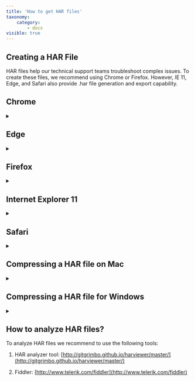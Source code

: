 ```yaml
---
title: 'How to get HAR files'
taxonomy:
    category:
        - docs
visible: true
---
```


## Creating a HAR File

HAR files help our technical support teams troubleshoot complex issues. To create these files, we recommend using Chrome or Firefox. However, IE 11, Edge, and Safari also provide .har file generation and export capability.

## Chrome

<details><summary> </summary>
To create a HAR file in Chrome:

1. Go to the URL where the issue occurs. Do not reproduce the issue yet.
2. Open ***Developer Tools***:

- From menu: ***Menu > More Tools > Developer Tools***.
- Keyboard: ***Ctrl+Shift+C***, or, ***Ctrl+Alt+I***, ***or ⌥+⌘+I for Mac***.
3. Click on the ***Network tab***.
4. Locate the round button at the top left of the Network tab and confirm it is in red recording mode. If it's grey, click to turn red to start recording.
5. Use the ***clear*** button (the circle button with a line through it next to the record button) to clear all previous activity.
6. Select the ***Preserve log*** check box on the Network tab.
7. Reproduce the steps that create the issue.
8. Save session as a .har file by right clicking on the grid and selecting ***Save as HAR with content***.
9. Forward to AdGuard support (support@adguard.com) with detailed explanation of issue. Supporting screenshots can be helpful, as well.
</details>

## Edge

<details><summary> </summary>
To create a HAR file in Edge:

1. From the webpage experiencing the issue, press the ***F12*** key to open ***Developer Tools***.
2. Select the ***Network*** tab.
3. Refresh the webpage to engage HTTP communications, and wait for one minute.
4. Click the ***Disk*** icon or press and hold ***CTRL+S*** to save a HAR file.
5. Complete saving by using ***Save As…***
6. Forward to AdGuard support (support@adguard.com) with detailed explanation of issue. Supporting screenshots can be helpful, as well.
</details>

## Firefox

<details><summary> </summary>
To create a HAR file in Firefox:

1. Go to the URL where the issue occurs. Do not reproduce the issue yet.
2. Open Developer Tools in ***Network*** mode:
- From menu: ***Menu > Web Developer > Network***.
- Keyboard: ***Ctrl+Shift+C***, or, **⌥+⌘+E (Mac)**.
3. Note the ***play/pause*** button at the top left of the Network tab.
- Button should be in play mode.
4. If any information is currently displayed in the grid, clear by clicking the ***delete trash can*** button next to the play/pause button.
5. Select the ***Persist Logs*** check box on the Network tab.
6. Reproduce the steps that create the issue.
7. Save session as a .har file by right clicking on the grid and selecting ***Save all as HAR***.
8. Forward to AdGuard support (support@adguard.com) with detailed explanation of issue. Supporting screenshots can be helpful, as well.
</details>

## Internet Explorer 11
<details><summary> </summary>
To create a HAR file in Internet Explorer 11:

1. Go to the URL where the issue occurs. Do not reproduce the issue yet.
2. Open Developer Tools in ***Network*** mode:
- From Tools cog wheel menu: ***Developer Tools*** > ***Network tab***.
- Keyboard: ***F12 > Network*** tab
3. Note the start profiling session ***Play*** button and stop profiling ***Stop*** button at top left of Network tab.
- Play button will be gray when recording and Stop button will be red. Put in ***Play*** mode.
4. Clear any session info appearing in the lower grid using the ***Clear session*** button on Network tab. Hover over icons to see names.
- ***Clear session*** button is a three line icon with an x on it.
5. Reproduce the steps that create the issue.
6. Save session as a .har file by clicking on the ***Save disk*** button (Export as HAR) on Network tab.
7. Forward to AdGuard support (support@adguard.com) with detailed explanation of issue. Supporting screenshots can be helpful, as well.
</details>

## Safari
<details><summary> </summary>
To create a HAR file in Safari:

1. Check the Safari menu bar at the top of the screen for a ***Develop*** menu. Check the checkbox at the bottom next to ***Show Develop menu in menu bar***.
- If not visible, turn it on by going to ***Safari > Preferences > Advanced***.
2. Go to the URL where the issue occurs. Do not reproduce the issue yet.
3. Open ***Network*** tab in Web Inspector:
- From menu: ***Develop > Show Web Inspector > Network***.
- Keyboard: ***⌥+⌘+I > Network***
4. Check ***Preserve Log*** checkbox on right side of the Network tabs.
5. Clear current Network items by clicking the ***delete Trash*** icon at the far right of Network tabs.
6. Reproduce the steps that create the issue.
7. Save session as a .har file by clicking the ***Export*** icon next to ***Preserve Log***.
8. Forward to AdGuard support (support@adguard.com) with detailed explanation of issue. Supporting screenshots can be helpful, as well.
</details>

## Compressing a HAR file on Mac
<details><summary> </summary>
To compress a HAR file for Mac:

1. Locate the HAR file that you want to compress.
2. Right click on the HAR file.
3. Choose ***Compress*** from the shortcut menu.
4. A compressed file will have the name of the original HAR file with a ***.zip*** extension.
</details>

## Compressing a HAR file for Windows
<details><summary> </summary>
To compress a HAR file for Windows:

1. Locate the HAR file that you want to compress.
2. Right-click on the HAR file.
3. Choose ***Send to***.
4. Select ***Compressed*** (zipped) folder.
5. A new zipped folder with the same name is created in the same location.
</details>

<a id="howtoanalyze"></a>
## How to analyze HAR files?

To analyze HAR files we recommend to use the following tools:

1. HAR analyzer tool: [http://gitgrimbo.github.io/harviewer/master/](http://gitgrimbo.github.io/harviewer/master/)

2. Fiddler: [http://www.telerik.com/fiddler](http://www.telerik.com/fiddler)
